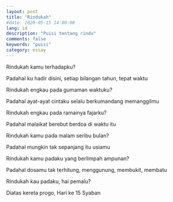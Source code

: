 ```yaml
---
layout: post
title: "Rindukah"
#date: 2020-05-15 14:00:00
lang: id
description: "Puisi tentang rindu"
comments: false
keywords: "puisi"
category: essay
---
```


Rindukah kamu terhadapku?

Padahal ku hadir disini, setiap bilangan tahun, tepat waktu

Rindukah engkau pada gumaman waktuku?

Padahal ayat-ayat cintaku selalu berkumandang memanggilmu

Rindukah engkau pada ramainya fajarku?

Padahal malaikat berebut berdoa di waktu itu

Rindukah kamu pada malam seribu bulan?

Padahal mungkin tak sepanjang itu usiamu

Rindukah kamu padaku yang berlimpah ampunan?

Padahal dosamu tak terhitung, menggunung, membukit, membatu

Rindukah kau padaku, hai pemalu?

Diatas kereta progo, Hari ke 15 Syaban

